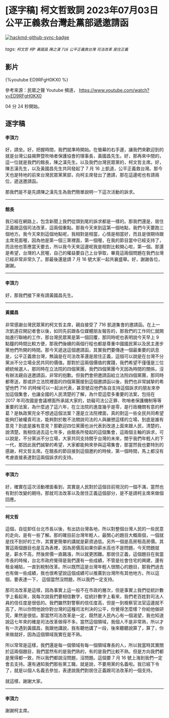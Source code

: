 # [逐字稿] 柯文哲致詞 2023年07月03日 公平正義救台灣赴黨部遞邀請函

[![hackmd-github-sync-badge](https://hackmd.io/AUOiXU2JS02LsKD43qTR6g/badge)](https://hackmd.io/AUOiXU2JS02LsKD43qTR6g)



###### tags: `柯文哲` `柯P` `黃國昌` `陳之漢` `716` `公平正義救台灣` `司法改革` `居住正義`

## 影片

{%youtube ED9RFgH0KX0 %}

參考來源：民眾之聲 Youtube 頻道， https://www.youtube.com/watch?v=ED9RFgH0KX0

04 分 24 秒開始。

## 逐字稿

#### 李頂力

好，請坐。好，把握時間，我們就準時開始。在螢幕的右手邊，讓我們來歡迎到的就是台灣公益揭弊暨吹哨者保護協會的理事長，黃國昌先生。好，那再來中間的，這一位就是我們的館長，陳之漢先生。以及我們台灣民眾黨的，柯文哲主席。好，陳志漢先生，以及黃國昌先生共同發起了 7 月 16 上凱道，公平正義救台灣。那今天也是特地的前來台灣民眾黨黨部，向柯主席發出了邀請，那在這邊呢也有請兩位，遞送邀請函。

那我們是不是先請陳之漢先生為我們簡單說明一下這次活動的訴求。

---

#### 館長

我已經在網路上，包含新聞上我們從頭到尾的訴求都是一樣的。那我們還是，居住正義跟這個司法改革，這兩個重點。那我今天來到這第一個地點，我們今天要跑三個地方。我今天來到這個地點呢，我相對是相當，心情是相當好，而且是很期待跟主席見面喔，因為他是第一個三黨裡面，第一個喔，在我的節目當中已經支持了，而且他也答應當天要去，所以我今天來這邊呢我是相對比較開心啦，第一個。那還是希望，台灣的人民喔，自己的權益要自己上台爭取，畢竟這兩個問題在我們台灣已經非常非常久了。那最後還是請 7 月 16 號大家一起共襄盛舉。好，謝謝各位，謝謝。

--- 

#### 李頂力

好，那我們接下來有請黃國昌先生。

---

#### 黃國昌

非常感謝台灣民眾黨的柯文哲主席，親自接受了 716 凱道集會的邀請函。在上一次凱道召開記者會以後，如同先前跟各位媒體朋友報告的，那我們的工作同仁就開始進行聯絡的工作，那台灣民眾黨是第一個回覆，那同時呢也表明說今天早上 9 點鐘的時間比較方便，那我們後續的兩個行程也都是尊重中國國民黨以及民主進步黨他們所開的時間。那今天遞送這個邀請函，其實我們要傳達一個最重要的訊息是，公平正義救台灣，無論是在司法改革還是居住正義，這個可以說是在台灣不分黨派不分立場全民共同的價值。那對於這兩個價值的實踐，我們希望不僅僅是三位總統候選人，那同時在立法院的四個黨團，我們四個黨團今天因為時間的關係，沒有辦法親自送邀請函，非常的抱歉。但我們會把邀請函給立法院四個黨團，那同時都寄送，那或許立法院裡面的四個黨團接到這個邀請函以後，我們也非常誠摯的希望他們 716 的時候可以一起派代表，甚至號召他們各自支持這個訴求的朋友來參加這個集會，也讓全國的人民清楚的了解，為什麼這麼多重要的法案，包括在 2017 年司改國是會議裡面所承諾大家的，妨礙司法公正罪、吹哨者保護機制等等重要的法案，為什麼過了這六年，在立法院的進度幾乎是零，是行政機關有意的杯葛？是執政黨完全不想過這個法案？還是立法院裡面，真的對這一些全民共同希望能夠打破權貴司法，能夠對於敢不法關說司法的人與嚴懲這樣的立場，到底是誰有意見？到底是誰有意見？那歡迎四位黨團也派代表到改道上面來跟人民，清楚的，說清楚。我相信過去這七年多，由館長所發起的這個集會，這兩個主軸的訴求，可以說是，不分黨派不分立場，大家共同支持關乎台灣的未來，關乎我們年輕人的下一代，那因此我們誠摯的希望，大家都能夠來參與這場集會，那當然我也要特別的感謝，柯文哲主席。在館長的節目接到這個邀約的時候，第一個時間，馬上都沒有考慮直接表達對這兩個訴求的支持。

--- 

#### 李頂力

好，確實在這次活動裡面看到，其實是人民對於這個目前現況的一個不滿，當然也有對於改變的期待。那就司法改革以及居住正義這個部分，是不是請柯主席來做個回應。

---

#### 柯文哲

這個，自從卸任台北市長以後，有出訪台灣各地，所以對整個台灣人民的一些民意的走向，是有一些了解。那的確目前台灣年輕人，最關心的題目大概兩個，一個就是找不到好的工作，其實更簡單的講就是薪資過低。另外一個是高房租高房價。其實這兩個題目也是互為表裡，因為房價高如果你薪水高也不是問題，今天問題就是，薪水不高，然後房價一直飆漲，所以就更困難。那居住正義，這個題目在我當市長的時候，台北市政府覺得是我們還有一些成績，不管是社會住宅的興建，還有租金補貼，一直到稅制改革。所以既然這是台灣年輕人很關心的題目，那我們過去也有做一些成績，我也很希望說這個成績可以推廣到台灣所有其他地方。所以這個，要表達一下，
這個當然沒問題，所以我們一定支持。

那司法改革是這樣，因為事實上這一般不在市政的層次，但是事實上我們從統計數字上看起來，我每次說我們要相信數字，從統計數字上看來，我們老百姓對司法人員的信任度是很低的。我們雖然對警察的信任度高，但是一到檢察官法官這邊就不高了，所以你問他說你對台灣的這種司法判決的公平，你覺得怎麼樣？你給他做研究，果然是很低。那當然司法改革是一定，既然是人民內心有一個渴望，我也知道說這七年來的確是司法改革做得不多。當然這個領域，我個人不是非常熟，所以才有一次遇到黃國昌，我跟他講說，我有聽他講了一段，後來聽聽說算了，算了，你來做就好，因為這個領域我實在是不熟。

所以常常是這樣，我們還是每一個領域有每一個領域專長的人，所以我當時其實關於這兩個題目，我們當然有的是我們熟的，有的是我們比較不熟。但是方向我們都是覺得都一致，所以我們都說沒問題，沒問題。這個要 7 月 16 號上海到我們一定會去支持。還有通知我們那些黨工職，就是說，不要用黨的名義啦。我已經下令了，就是以個人名義去參加，表達說我們對居住正義跟司法改革的一個支持。

就這樣，謝謝大家。

---

#### 李頂力

謝謝柯主席。